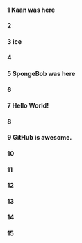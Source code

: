 #### 1 Kaan was here
#### 2
#### 3 ice
#### 4
#### 5 SpongeBob was here
#### 6
#### 7 Hello World!
#### 8
#### 9 GitHub is awesome.
#### 10
#### 11
#### 12
#### 13
#### 14
#### 15